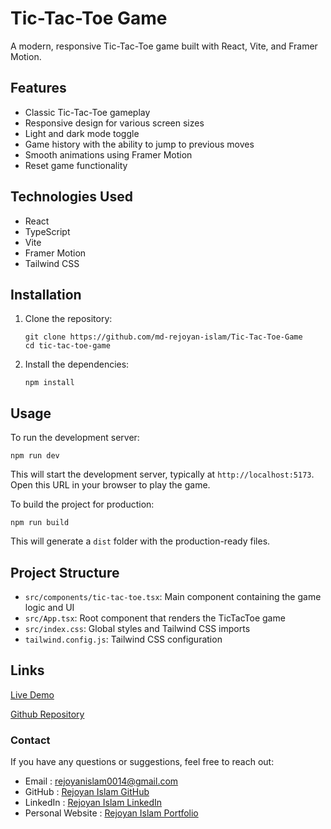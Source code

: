 # Tic-Tac-Toe Game

A modern, responsive Tic-Tac-Toe game built with React, Vite, and Framer Motion.

## Features

- Classic Tic-Tac-Toe gameplay
- Responsive design for various screen sizes
- Light and dark mode toggle
- Game history with the ability to jump to previous moves
- Smooth animations using Framer Motion
- Reset game functionality

## Technologies Used

- React
- TypeScript
- Vite
- Framer Motion
- Tailwind CSS

## Installation

1. Clone the repository:

   ```
   git clone https://github.com/md-rejoyan-islam/Tic-Tac-Toe-Game
   cd tic-tac-toe-game
   ```

2. Install the dependencies:
   ```
   npm install
   ```

## Usage

To run the development server:

```
npm run dev
```

This will start the development server, typically at `http://localhost:5173`. Open this URL in your browser to play the game.

To build the project for production:

```
npm run build
```

This will generate a `dist` folder with the production-ready files.

## Project Structure

- `src/components/tic-tac-toe.tsx`: Main component containing the game logic and UI
- `src/App.tsx`: Root component that renders the TicTacToe game
- `src/index.css`: Global styles and Tailwind CSS imports
- `tailwind.config.js`: Tailwind CSS configuration

## Links

[Live Demo](https://tic-tac-toe-game-typescript.vercel.app)

[Github Repository](https://github.com/md-rejoyan-islam/Tic-Tac-Toe-Game)

### Contact

If you have any questions or suggestions, feel free to reach out:

- Email : rejoyanislam0014@gmail.com
- GitHub : [Rejoyan Islam GitHub](https://github.com/md-rejoyan-islam)
- LinkedIn : [Rejoyan Islam LinkedIn](https://www.linkedin.com/in/md-rejoyan-islam/)
- Personal Website : [Rejoyan Islam Portfolio](https://md-rejoyan-islam.github.io/)
